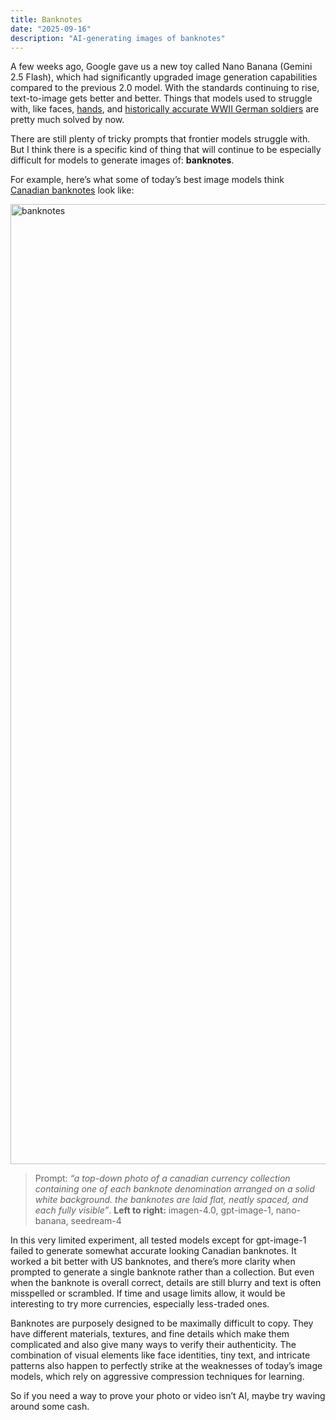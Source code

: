 ```yaml
---
title: Banknotes
date: "2025-09-16"
description: "AI-generating images of banknotes"
---
```


A few weeks ago, Google gave us a new toy called Nano Banana (Gemini 2.5 Flash), which had significantly upgraded image generation capabilities compared to the previous 2.0 model. With the standards continuing to rise, text-to-image gets better and better. Things that models used to struggle with, like faces, [hands](https://www.reddit.com/r/StableDiffusion/comments/12c44g7/why_ai_art_struggles_with_hands/), and [historically accurate WWII German soldiers](https://www.nytimes.com/2024/02/22/technology/google-gemini-german-uniforms.html) are pretty much solved by now.

There are still plenty of tricky prompts that frontier models struggle with. But I think there is a specific kind of thing that will continue to be especially difficult for models to generate images of: **banknotes**. 

For example, here’s what some of today’s best image models think [Canadian banknotes](https://en.wikipedia.org/wiki/Banknotes_of_the_Canadian_dollar) look like:

<img width="5632" height="1536" alt="banknotes" src="https://github.com/user-attachments/assets/32ca0453-9b5c-4e57-a367-5f0d614ba613" />

> Prompt: _“a top-down photo of a canadian currency collection containing one of each banknote denomination arranged on a solid white background. the banknotes are laid flat, neatly spaced, and each fully visible”_. **Left to right:** imagen-4.0, gpt-image-1, nano-banana, seedream-4

In this very limited experiment, all tested models except for gpt-image-1 failed to generate somewhat accurate looking Canadian banknotes. It worked a bit better with US banknotes, and there’s more clarity when prompted to generate a single banknote rather than a collection. But even when the banknote is overall correct, details are still blurry and text is often misspelled or scrambled. If time and usage limits allow, it would be interesting to try more currencies, especially less-traded ones.

Banknotes are purposely designed to be maximally difficult to copy. They have different materials, textures, and fine details which make them complicated and also give many ways to verify their authenticity. The combination of visual elements like face identities, tiny text, and intricate patterns also happen to perfectly strike at the weaknesses of today’s image models, which rely on aggressive compression techniques for learning.

So if you need a way to prove your photo or video isn’t AI, maybe try waving around some cash.
